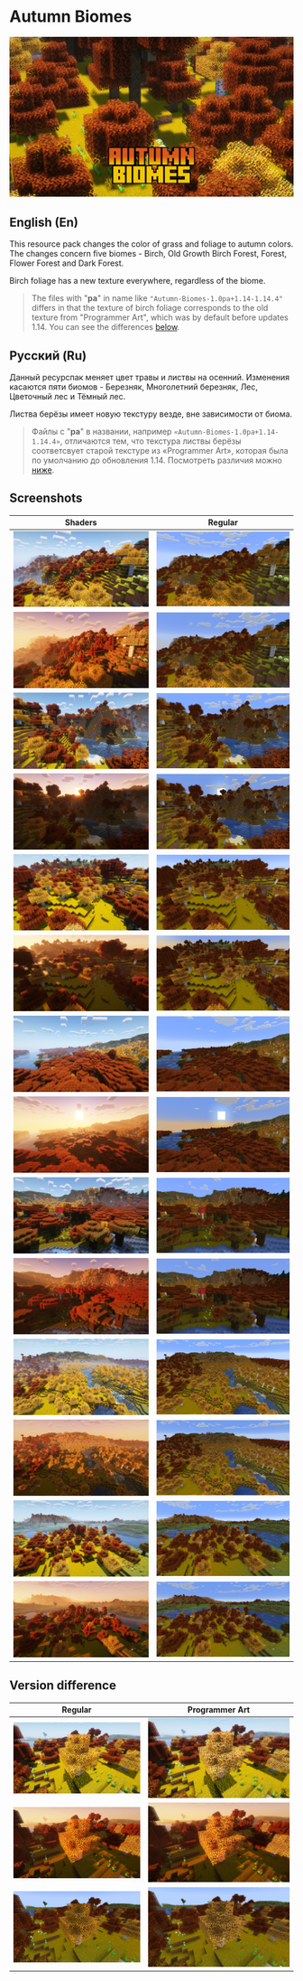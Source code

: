 # Autumn Biomes

![image](./src/Header.jpg)

## English (En)

This resource pack changes the color of grass and foliage to autumn colors. The changes concern five biomes - Birch, Old Growth Birch Forest, Forest, Flower Forest and Dark Forest.

Birch foliage has a new texture everywhere, regardless of the biome.

> The files with "**pa**" in name like `"Autumn-Biomes-1.0pa+1.14-1.14.4"` differs in that the texture of birch foliage corresponds to the old texture from "Programmer Art", which was by default before updates 1.14. You can see the differences [below](#version-difference).

## Русский (Ru)

Данный ресурспак меняет цвет травы и листвы на осенний. Изменения касаются пяти биомов - Березняк, Многолетний березняк, Лес, Цветочный лес и Тёмный лес.

Листва берёзы имеет новую текстуру везде, вне зависимости от биома.

> Файлы с "**pa**" в названии, например `«Autumn-Biomes-1.0pa+1.14-1.14.4»`, отличаются тем, что текстура листвы берёзы соответсвует старой текстуре из «Programmer Art», которая была по умолчанию до обновления 1.14. Посмотреть различия можно [ниже](#version-difference).

## Screenshots

Shaders                               |Regular
:------------------------------------:|:------------------------------------:
![image](./src/Screenshots/sh-n-1.jpg)|![image](./src/Screenshots/r-n-1.jpg)
![image](./src/Screenshots/sh-d-1.jpg)|![image](./src/Screenshots/r-d-1.jpg)
![image](./src/Screenshots/sh-n-2.jpg)|![image](./src/Screenshots/r-n-2.jpg)
![image](./src/Screenshots/sh-d-2.jpg)|![image](./src/Screenshots/r-d-2.jpg)
![image](./src/Screenshots/sh-n-3.jpg)|![image](./src/Screenshots/r-n-3.jpg)
![image](./src/Screenshots/sh-d-3.jpg)|![image](./src/Screenshots/r-d-3.jpg)
![image](./src/Screenshots/sh-n-4.jpg)|![image](./src/Screenshots/r-n-4.jpg)
![image](./src/Screenshots/sh-d-4.jpg)|![image](./src/Screenshots/r-d-4.jpg)
![image](./src/Screenshots/sh-n-5.jpg)|![image](./src/Screenshots/r-n-5.jpg)
![image](./src/Screenshots/sh-d-5.jpg)|![image](./src/Screenshots/r-d-5.jpg)
![image](./src/Screenshots/sh-n-6.jpg)|![image](./src/Screenshots/r-n-6.jpg)
![image](./src/Screenshots/sh-d-6.jpg)|![image](./src/Screenshots/r-d-6.jpg)
![image](./src/Screenshots/sh-n-7.jpg)|![image](./src/Screenshots/r-n-7.jpg)
![image](./src/Screenshots/sh-d-7.jpg)|![image](./src/Screenshots/r-d-7.jpg)

## Version difference

Regular                              |Programmer Art
:-----------------------------------:|:------------------------------------:
![image](./src/Comparison/sh-n-s.jpg)|![image](./src/Comparison/sh-n-pa.jpg)
![image](./src/Comparison/sh-d-s.jpg)|![image](./src/Comparison/sh-d-pa.jpg)
![image](./src/Comparison/r-n-s.jpg) |![image](./src/Comparison/r-n-pa.jpg)
